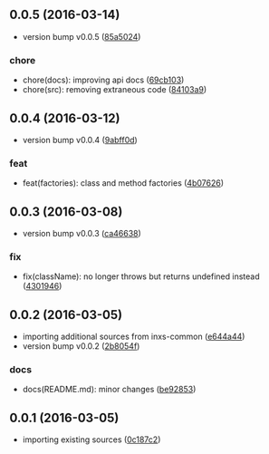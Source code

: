 <a name="0.0.5"></a>
## 0.0.5 (2016-03-14)


* version bump v0.0.5 ([85a5024](https://github.com/coldrye-es/pingo-common/commit/85a5024))

### chore

* chore(docs): improving api docs ([69cb103](https://github.com/coldrye-es/pingo-common/commit/69cb103))
* chore(src): removing extraneous code ([84103a9](https://github.com/coldrye-es/pingo-common/commit/84103a9))



<a name="0.0.4"></a>
## 0.0.4 (2016-03-12)


* version bump v0.0.4 ([9abff0d](https://github.com/coldrye-es/pingo-common/commit/9abff0d))

### feat

* feat(factories): class and method factories ([4b07626](https://github.com/coldrye-es/pingo-common/commit/4b07626))



<a name="0.0.3"></a>
## 0.0.3 (2016-03-08)


* version bump v0.0.3 ([ca46638](https://github.com/coldrye-es/pingo-common/commit/ca46638))

### fix

* fix(className): no longer throws but returns undefined instead ([4301946](https://github.com/coldrye-es/pingo-common/commit/4301946))



<a name="0.0.2"></a>
## 0.0.2 (2016-03-05)


* importing additional sources from inxs-common ([e644a44](https://github.com/coldrye-es/pingo-common/commit/e644a44))
* version bump v0.0.2 ([2b8054f](https://github.com/coldrye-es/pingo-common/commit/2b8054f))


### docs

* docs(README.md): minor changes ([be92853](https://github.com/coldrye-es/pingo-common/commit/be92853))



<a name="0.0.1"></a>
## 0.0.1 (2016-03-05)


* importing existing sources ([0c187c2](https://github.com/coldrye-es/pingo-common/commit/0c187c2))



